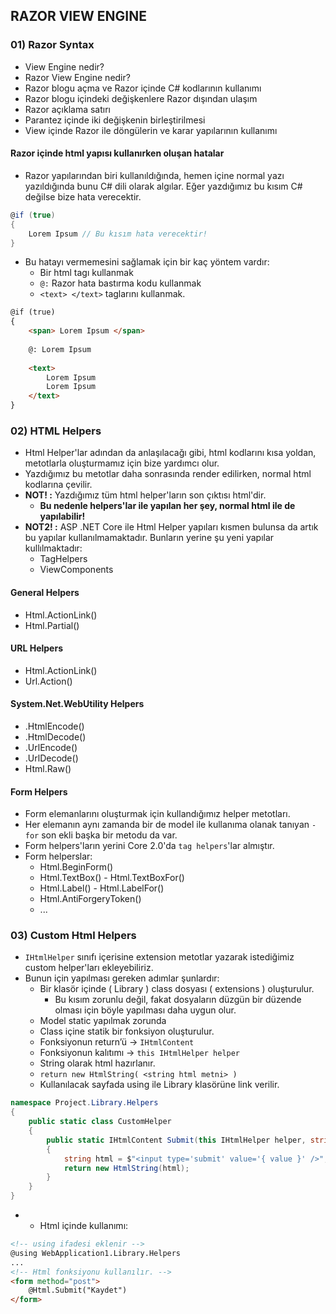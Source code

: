 ## RAZOR VIEW ENGINE

### 01) Razor Syntax
- View Engine nedir?
- Razor View Engine nedir?
- Razor blogu açma ve Razor içinde C# kodlarının kullanımı
- Razor blogu içindeki değişkenlere Razor dışından ulaşım
- Razor açıklama satırı
- Parantez içinde iki değişkenin birleştirilmesi
- View içinde Razor ile döngülerin ve karar yapılarının kullanımı

#### Razor içinde html yapısı kullanırken oluşan hatalar
- Razor yapılarından biri kullanıldığında, hemen içine normal yazı yazıldığında bunu C# dili olarak algılar. Eğer yazdığımız bu kısım C# değilse bize hata verecektir.

```cs
@if (true)
{
    Lorem Ipsum // Bu kısım hata verecektir!
}
```

- Bu hatayı vermemesini sağlamak için bir kaç yöntem vardır:
    - Bir html tagı kullanmak
    - `@:` Razor hata bastırma kodu kullanmak
    - `<text> </text>` taglarını kullanmak.

```html
@if (true)
{
    <span> Lorem Ipsum </span>
    
    @: Lorem Ipsum
    
    <text>
        Lorem Ipsum
        Lorem Ipsum
    </text>
}
```

### 02) HTML Helpers 
- Html Helper'lar adından da anlaşılacağı gibi, html kodlarını kısa yoldan, metotlarla oluşturmamız için bize yardımcı olur.
- Yazdığımız bu metotlar daha sonrasında render edilirken, normal html kodlarına çevilir.
- **NOT! :** Yazdığımız tüm html helper'ların son çıktısı html'dir.
    - **Bu nedenle helpers'lar ile yapılan her şey, normal html ile de yapılabilir!**
- **NOT2! :** ASP .NET Core ile Html Helper yapıları kısmen bulunsa da artık bu yapılar kullanılmamaktadır. Bunların yerine şu yeni yapılar kullılmaktadır:
    - TagHelpers
    - ViewComponents 

#### General Helpers
- Html.ActionLink()
- Html.Partial()

#### URL Helpers
- Html.ActionLink()
- Url.Action()

#### System.Net.WebUtility Helpers
- .HtmlEncode() 
- .HtmlDecode()
- .UrlEncode() 
- .UrlDecode()
- Html.Raw()

#### Form Helpers
- Form elemanlarını oluşturmak için kullandığımız helper metotları.
- Her elemanın aynı zamanda bir de model ile kullanıma olanak tanıyan `-for` son ekli başka bir metodu da var.
- Form helpers'ların yerini Core 2.0'da `tag helpers`'lar almıştır.
- Form helperslar:
    - Html.BeginForm()
    - Html.TextBox() - Html.TextBoxFor()
    - Html.Label() - Html.LabelFor()
    - Html.AntiForgeryToken()
    - ...

### 03) Custom Html Helpers
- `IHtmlHelper` sınıfı içerisine extension metotlar yazarak istediğimiz custom helper'ları ekleyebiliriz.
- Bunun için yapılması gereken adımlar şunlardır:
    - Bir klasör içinde ( Library ) class dosyası ( extensions ) oluşturulur.
        - Bu kısım zorunlu değil, fakat dosyaların düzgün bir düzende olması için böyle yapılması daha uygun olur.
    - Model static yapılmak zorunda
    - Class içine statik bir fonksiyon oluşturulur.
    - Fonksiyonun return’ü -> `IHtmlContent`
    - Fonksiyonun kalıtımı -> `this IHtmlHelper helper`
    - String olarak html hazırlanır.
    - `return new HtmlString( <string html metni> )`
    - Kullanılacak sayfada using ile Library klasörüne link verilir.

```cs
namespace Project.Library.Helpers
{
    public static class CustomHelper
    {
        public static IHtmlContent Submit(this IHtmlHelper helper, string value)
        {
            string html = $"<input type='submit' value='{ value }' />";
            return new HtmlString(html);
        }
    }
}
```

- - Html içinde kullanımı:

```html
<!-- using ifadesi eklenir -->
@using WebApplication1.Library.Helpers
...
<!-- Html fonksiyonu kullanılır. -->
<form method="post">
    @Html.Submit("Kaydet")
</form>
```